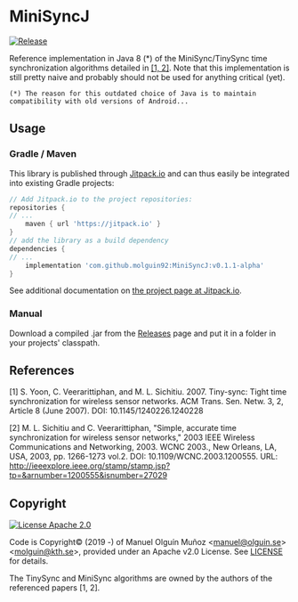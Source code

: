 # MiniSyncJ

[![Release](https://jitpack.io/v/molguin92/MiniSyncJ.svg)](https://jitpack.io/molguin92/MiniSyncJ)

Reference implementation in Java 8 (*) of the MiniSync/TinySync time synchronization algorithms detailed in [\[1, 2\]](#references).
Note that this implementation is still pretty naive and probably should not be used for anything critical (yet).

`(*) The reason for this outdated choice of Java is to maintain compatibility with old versions of Android...`

## Usage
### Gradle / Maven
This library is published through [Jitpack.io](https://jitpack.io) and can thus easily be integrated into existing Gradle projects:

```gradle
// Add Jitpack.io to the project repositories:
repositories {
// ...
    maven { url 'https://jitpack.io' }
}
// add the library as a build dependency
dependencies {
// ...
    implementation 'com.github.molguin92:MiniSyncJ:v0.1.1-alpha'
}
```

See additional documentation on [the project page at Jitpack.io](https://jitpack.io/#molguin92/MiniSyncJ).

### Manual
Download a compiled .jar from the [Releases](https://github.com/molguin92/MiniSyncJ/releases) page and put it in a folder in your projects' classpath.

## References
[1] S. Yoon, C. Veerarittiphan, and M. L. Sichitiu. 2007. Tiny-sync: Tight time synchronization for wireless sensor 
networks. ACM Trans. Sen. Netw. 3, 2, Article 8 (June 2007). 
DOI: 10.1145/1240226.1240228 

[2] M. L. Sichitiu and C. Veerarittiphan, "Simple, accurate time synchronization for wireless sensor networks," 2003 
IEEE Wireless Communications and Networking, 2003. WCNC 2003., New Orleans, LA, USA, 2003, pp. 1266-1273 vol.2. DOI: 
10.1109/WCNC.2003.1200555. URL: http://ieeexplore.ieee.org/stamp/stamp.jsp?tp=&arnumber=1200555&isnumber=27029

## Copyright
 [![License Apache 2.0](https://img.shields.io/badge/License-Apache%202.0-blue.svg)](https://opensource.org/licenses/Apache-2.0)

Code is Copyright© (2019 -) of Manuel Olguín Muñoz \<manuel@olguin.se\>\<molguin@kth.se\>, provided under an Apache v2.0 License.
See [LICENSE](LICENSE) for details.

The TinySync and MiniSync algorithms are owned by the authors of the referenced papers [1, 2].
